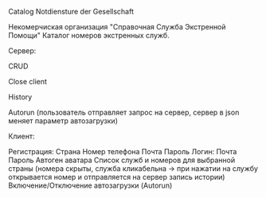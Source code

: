 Catalog
Notdiensture der Gesellschaft

Некомерчиская организация "Справочная Служба Экстренной Помощи"
Каталог номеров экстренных служб.

Сервер:

CRUD

Close client

History

Autorun (пользователь отправляет запрос на сервер, сервер в json меняет параметр автозагрузки)

Клиент:

Регистрация:
Страна
Номер телефона
Почта
Пароль
Логин:
Почта
Пароль
Автоген аватара
Список служб и номеров для выбранной страны (номера скрыты, служба кликабельна -> при нажатии на службу открывается номер и отправляется на сервер запись истории)
Включение/Отключение автозагрузки (Autorun)
